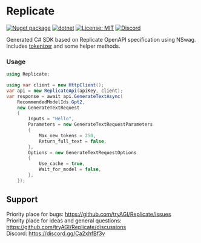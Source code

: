# Replicate

[![Nuget package](https://img.shields.io/nuget/vpre/tryAGI.Replicate)](https://www.nuget.org/packages/tryAGI.Replicate/)
[![dotnet](https://github.com/tryAGI/Replicate/actions/workflows/dotnet.yml/badge.svg?branch=main)](https://github.com/tryAGI/Replicate/actions/workflows/dotnet.yml)
[![License: MIT](https://img.shields.io/github/license/tryAGI/Replicate)](https://github.com/tryAGI/Replicate/blob/main/LICENSE.txt)
[![Discord](https://img.shields.io/discord/1115206893015662663?label=Discord&logo=discord&logoColor=white&color=d82679)](https://discord.gg/Ca2xhfBf3v)

Generated C# SDK based on Replicate OpenAPI specification using NSwag.  
Includes [tokenizer](https://github.com/tryAGI/Tiktoken) and some helper methods.

### Usage
```csharp
using Replicate;

using var client = new HttpClient();
var api = new ReplicateApi(apiKey, client);
var response = await api.GenerateTextAsync(
    RecommendedModelIds.Gpt2,
    new GenerateTextRequest
    {
        Inputs = "Hello",
        Parameters = new GenerateTextRequestParameters
        {
            Max_new_tokens = 250,
            Return_full_text = false,
        },
        Options = new GenerateTextRequestOptions
        {
            Use_cache = true,
            Wait_for_model = false,
        },
    });
```

## Support

Priority place for bugs: https://github.com/tryAGI/Replicate/issues  
Priority place for ideas and general questions: https://github.com/tryAGI/Replicate/discussions  
Discord: https://discord.gg/Ca2xhfBf3v  